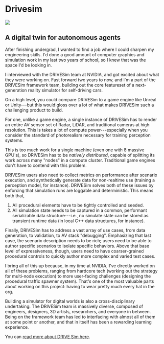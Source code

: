 # Drivesim

![](https://blogs.nvidia.com/wp-content/uploads/2021/04/image-2.png)

<div id="modal-scroll-point"/>

<div id="modal-subtitle-container"><h2 id="modal-subtitle">A digital twin for autonomous agents</h2></div>

After finishing undergrad, I wanted to find a job where I could sharpen my engineering skills. I'd done a good amount of computer graphics and simulation work in my last two years of school, so I knew that was the space I'd be looking in.

I interviewed with the DRIVESim team at NVIDIA, and got excited about what they were working on. Fast forward two years to now, and I'm a part of the DRIVESim framework team, building out the core featureset of a next-generation reality simulator for self-driving cars.

On a high level, you could compare DRIVESim to a game engine like Unreal or Unity---but this would gloss over a lot of what makes DRIVESim such a challenging product to build.

For one, unlike a game engine, a single instance of DRIVESim has to render an entire AV sensor set of Radar, LiDAR, and traditional cameras at high resolution. This is takes a lot of compute power---especially when you consider the standard of photorealism necessary for training perception systems.

This is too much work for a single machine (even one with 8 massive GPU's), so DRIVESim has to be _natively distributed_, capable of splitting its work across many "nodes" in a compute cluster. Traditional game engines don't have to contend with this problem.

DRIVESim users also need to collect metrics on performance after scenario execution, and synthetically generate data for non-realtime use (training a perception model, for instance). DRIVESim solves both of these issues by enforcing that simulation runs are loggable and deterministic. This means both that,

1. All procedural elements have to be tightly controlled and seeded.
2. All simulation state needs to be captured in a common, performant serializable data structure---i.e., no simulate state can be stored as transient runtime data (in local C++ data structures, for instance).

Finally, DRIVESim has to address a vast array of use cases, from data generation, to validation, to AV stack "debugging". Emphasizing that last case, the scenario description needs to be rich; users need to be able to author specific scenarios to isolate specific behaviors. Above that base level of expressiveness, though, users need to have coarser-grained procedural controls to quickly author more complex and varied test cases.

I bring all of this up because, in my time at NVIDIA, I've directly worked on all of these problems, ranging from hardcore tech (working out the strategy for multi-node execution) to more user-facing challenges (designing the procedural traffic spawner system). That's one of the most valuable parts about working on this project: having to wear pretty much every hat in the org.

Building a simulator for digital worlds is also a cross-disciplinary undertaking. The DRIVESim team is massively diverse, composed of engineers, designers, 3D artists, researchers, and everyone in between. Being on the framework team has led to interfacing with almost all of them at some point or another, and that in itself has been a rewarding learning experience.

You can [read more about DRIVE Sim here](https://developer.nvidia.com/drive/drive-sim#:~:text=NVIDIA%20DRIVE%20Sim%E2%84%A2%20is,and%20accelerating%20time%20to%20market.).